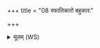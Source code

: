 +++
title = "08 स्फातिकारो बहुकारः"

+++
<details><summary>मूलम् (WS)</summary>

स्फातिकारो बहुकारः स्फिरस्फोष्टायमक्षितः ।  
खलो ज्येष्ठो विभुः प्रभुः ॥९॥
</details>